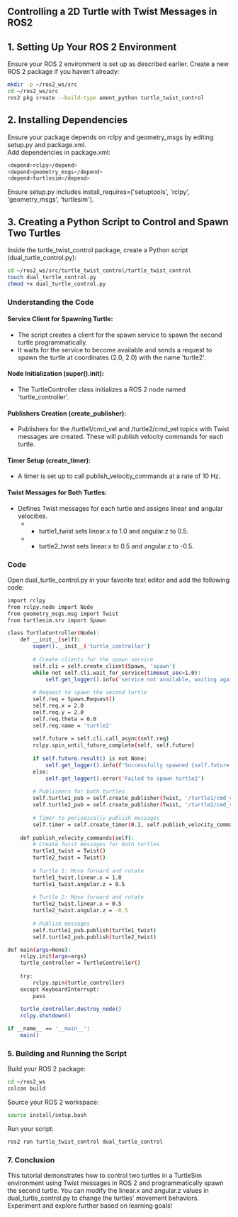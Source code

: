 ## Controlling a 2D Turtle with Twist Messages in ROS2

## 1. Setting Up Your ROS 2 Environment
Ensure your ROS 2 environment is set up as described earlier. Create a new ROS 2 package if you haven't already:

```bash
mkdir -p ~/ros2_ws/src
cd ~/ros2_ws/src
ros2 pkg create --build-type ament_python turtle_twist_control
```

## 2. Installing Dependencies
Ensure your package depends on rclpy and geometry_msgs by editing setup.py and package.xml.<br />
Add dependencies in package.xml:


```bash
<depend>rclpy</depend>
<depend>geometry_msgs</depend>
<depend>turtlesim</depend>
```
Ensure setup.py includes install_requires=['setuptools', 'rclpy', 'geometry_msgs', 'turtlesim'].

## 3. Creating a Python Script to Control and Spawn Two Turtles

Inside the turtle_twist_control package, create a Python script (dual_turtle_control.py):

```bash
cd ~/ros2_ws/src/turtle_twist_control/turtle_twist_control
touch dual_turtle_control.py
chmod +x dual_turtle_control.py
```

###  Understanding the Code

#### Service Client for Spawning Turtle:

- The script creates a client for the spawn service to spawn the second turtle programmatically.
- It waits for the service to become available and sends a request to spawn the turtle at coordinates (2.0, 2.0) with the name 'turtle2'.

#### Node Initialization (super().__init__):

- The TurtleController class initializes a ROS 2 node named 'turtle_controller'.

#### Publishers Creation (create_publisher):

- Publishers for the /turtle1/cmd_vel and /turtle2/cmd_vel topics with Twist messages are created. These will publish velocity commands for each turtle.

#### Timer Setup (create_timer):

- A timer is set up to call publish_velocity_commands at a rate of 10 Hz.

#### Twist Messages for Both Turtles:

- Defines Twist messages for each turtle and assigns linear and angular velocities.
    - - turtle1_twist sets linear.x to 1.0 and angular.z to 0.5.
    - - turtle2_twist sets linear.x to 0.5 and angular.z to -0.5.


### Code

Open dual_turtle_control.py in your favorite text editor and add the following code:

```bash
import rclpy
from rclpy.node import Node
from geometry_msgs.msg import Twist
from turtlesim.srv import Spawn

class TurtleController(Node):
    def __init__(self):
        super().__init__('turtle_controller')
        
        # Create clients for the spawn service
        self.cli = self.create_client(Spawn, 'spawn')
        while not self.cli.wait_for_service(timeout_sec=1.0):
            self.get_logger().info('service not available, waiting again...')
        
        # Request to spawn the second turtle
        self.req = Spawn.Request()
        self.req.x = 2.0
        self.req.y = 2.0
        self.req.theta = 0.0
        self.req.name = 'turtle2'
        
        self.future = self.cli.call_async(self.req)
        rclpy.spin_until_future_complete(self, self.future)
        
        if self.future.result() is not None:
            self.get_logger().info(f'Successfully spawned {self.future.result().name}')
        else:
            self.get_logger().error('Failed to spawn turtle2')
        
        # Publishers for both turtles
        self.turtle1_pub = self.create_publisher(Twist, '/turtle1/cmd_vel', 10)
        self.turtle2_pub = self.create_publisher(Twist, '/turtle2/cmd_vel', 10)
        
        # Timer to periodically publish messages
        self.timer = self.create_timer(0.1, self.publish_velocity_commands)
        
    def publish_velocity_commands(self):
        # Create Twist messages for both turtles
        turtle1_twist = Twist()
        turtle2_twist = Twist()
        
        # Turtle 1: Move forward and rotate
        turtle1_twist.linear.x = 1.0
        turtle1_twist.angular.z = 0.5
        
        # Turtle 2: Move forward and rotate
        turtle2_twist.linear.x = 0.5
        turtle2_twist.angular.z = -0.5
        
        # Publish messages
        self.turtle1_pub.publish(turtle1_twist)
        self.turtle2_pub.publish(turtle2_twist)

def main(args=None):
    rclpy.init(args=args)
    turtle_controller = TurtleController()
    
    try:
        rclpy.spin(turtle_controller)
    except KeyboardInterrupt:
        pass
    
    turtle_controller.destroy_node()
    rclpy.shutdown()

if __name__ == '__main__':
    main()


```

### 5. Building and Running the Script
Build your ROS 2 package:

```bash
cd ~/ros2_ws
colcon build
```

Source your ROS 2 workspace:

```bash
source install/setup.bash
```

Run your script:

```bash
ros2 run turtle_twist_control dual_turtle_control
```

### 7. Conclusion
This tutorial demonstrates how to control two turtles in a TurtleSim environment using Twist messages in ROS 2 and programmatically spawn the second turtle. You can modify the linear.x and angular.z values in dual_turtle_control.py to change the turtles' movement behaviors. Experiment and explore further based on learning goals!
